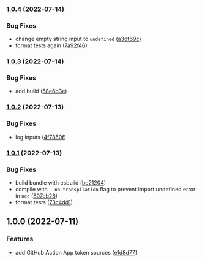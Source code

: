 ### [1.0.4](https://github.com/vidavidorra/github-action-app-token/compare/v1.0.3...v1.0.4) (2022-07-14)

### Bug Fixes

- change empty string input to `undefined` ([a3df69c](https://github.com/vidavidorra/github-action-app-token/commit/a3df69cad2bcb9c209d2103371b4660c86fd3f0e))
- format tests again ([7a92f46](https://github.com/vidavidorra/github-action-app-token/commit/7a92f467144f658b532717e5cca20da4755c55d8))

### [1.0.3](https://github.com/vidavidorra/github-action-app-token/compare/v1.0.2...v1.0.3) (2022-07-14)

### Bug Fixes

- add build ([58e6b3e](https://github.com/vidavidorra/github-action-app-token/commit/58e6b3e5bf86d2749632b72144bb2a664c186991))

### [1.0.2](https://github.com/vidavidorra/github-action-app-token/compare/v1.0.1...v1.0.2) (2022-07-13)

### Bug Fixes

- log inputs ([4f7850f](https://github.com/vidavidorra/github-action-app-token/commit/4f7850fb92ff6fa2a5632d1865975710845549ab))

### [1.0.1](https://github.com/vidavidorra/github-action-app-token/compare/v1.0.0...v1.0.1) (2022-07-13)

### Bug Fixes

- build bundle with esbuild ([be21204](https://github.com/vidavidorra/github-action-app-token/commit/be21204319259d383dbdc9a56fca4a34aa5bc056))
- compile with `--no-transpilation` flag to prevent import undefined error in `ncc` ([807eb28](https://github.com/vidavidorra/github-action-app-token/commit/807eb285c24961f3aee40020262e3af8ab06b139))
- format tests ([73c4dd1](https://github.com/vidavidorra/github-action-app-token/commit/73c4dd127f1e96b960d616a56cf788da25315652))

## 1.0.0 (2022-07-11)

### Features

- add GitHub Action App token sources ([e1d8d77](https://github.com/vidavidorra/github-action-app-token/commit/e1d8d77f8f6a7578830039404ad63e535c9df124))
